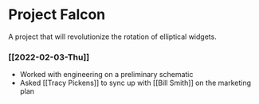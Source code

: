 # Project Falcon

A project that will revolutionize the rotation of elliptical widgets.

### [[2022-02-03-Thu]]

- Worked with engineering on a preliminary schematic
- Asked [[Tracy Pickens]] to sync up with [[Bill Smith]] on the marketing plan